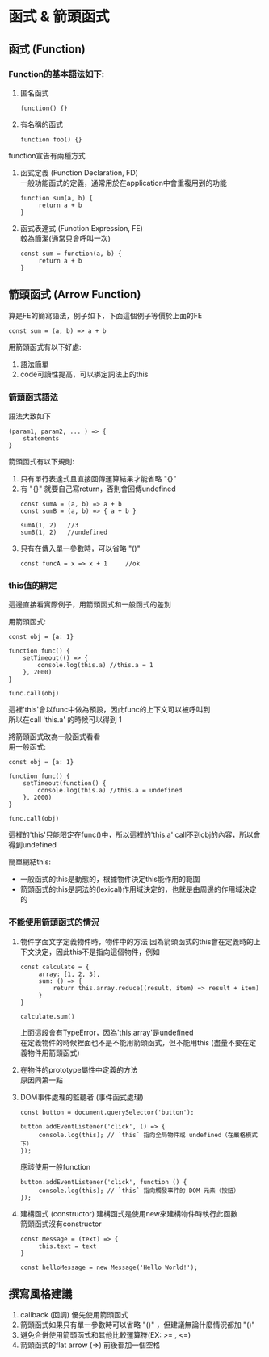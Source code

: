 # 函式 & 箭頭函式
## 函式 (Function)
### Function的基本語法如下:  
1. 匿名函式
   ```
   function() {}
   ```

2. 有名稱的函式
   ```
   function foo() {}
   ```

function宣告有兩種方式  
1. 函式定義 (Function Declaration, FD)  
   一般功能函式的定義，通常用於在application中會重複用到的功能
   ```
   function sum(a, b) {
        return a + b
   }
   ```
   
2. 函式表達式 (Function Expression, FE)  
   較為簡潔(通常只會呼叫一次)
   ```
   const sum = function(a, b) {
        return a + b
   }
   ```
## 箭頭函式 (Arrow Function)
算是FE的簡寫語法，例子如下，下面這個例子等價於上面的FE  
```
const sum = (a, b) => a + b
```

用箭頭函式有以下好處:  
1. 語法簡單  
2. code可讀性提高，可以綁定詞法上的this

### 箭頭函式語法
語法大致如下  
```
(param1, param2, ... ) => {
    statements
}
```

箭頭函式有以下規則:  
1. 只有單行表達式且直接回傳運算結果才能省略 "{}"   
2. 有 "{}" 就要自己寫return，否則會回傳undefined
   ```
   const sumA = (a, b) => a + b
   const sumB = (a, b) => { a + b }

   sumA(1, 2)   //3
   sumB(1, 2)   //undefined
   ```
3. 只有在傳入單一參數時，可以省略 "()"   
   ```
   const funcA = x => x + 1     //ok
   ```

### this值的綁定
這邊直接看實際例子，用箭頭函式和一般函式的差別  

用箭頭函式:  
```
const obj = {a: 1}

function func() {
    setTimeout(() => {
        console.log(this.a) //this.a = 1
    }, 2000)
}

func.call(obj)
```
這裡'this'會以func中做為預設，因此func的上下文可以被呼叫到   
所以在call 'this.a' 的時候可以得到 1

將箭頭函式改為一般函式看看  
用一般函式:  
```
const obj = {a: 1}

function func() {
    setTimeout(function() {
        console.log(this.a) //this.a = undefined
    }, 2000)
}

func.call(obj)
```
這裡的'this'只能限定在func()中，所以這裡的'this.a' call不到obj的內容，所以會得到undefined

簡單總結this:  
* 一般函式的this是動態的，根據物件決定this能作用的範圍   
* 箭頭函式的this是詞法的(lexical)作用域決定的，也就是由周邊的作用域決定的

### 不能使用箭頭函式的情況
1. 物件字面文字定義物件時，物件中的方法
   因為箭頭函式的this會在定義時的上下文決定，因此this不是指向這個物件，例如
   ```
   const calculate = {
        array: [1, 2, 3],
        sum: () => {
            return this.array.reduce((result, item) => result + item)
        }
   }

   calculate.sum()
   ```
   上面這段會有TypeError，因為'this.array'是undefined  
   在定義物件的時候裡面也不是不能用箭頭函式，但不能用this (盡量不要在定義物件用箭頭函式)   

2. 在物件的prototype屬性中定義的方法  
   原因同第一點

3. DOM事件處理的監聽者 (事件函式處理)   
   ```
   const button = document.querySelector('button');

   button.addEventListener('click', () => {
        console.log(this); // `this` 指向全局物件或 undefined（在嚴格模式下）
   });
   ```
   應該使用一般function
   ```
   button.addEventListener('click', function () {
        console.log(this); // `this` 指向觸發事件的 DOM 元素（按鈕）
   });
   ```

4. 建構函式 (constructor)
   建構函式是使用new來建構物件時執行此函數  
   箭頭函式沒有constructor  
   ```
   const Message = (text) => {
        this.text = text
   }

   const helloMessage = new Message('Hello World!');
   ```

## 撰寫風格建議
1. callback (回調) 優先使用箭頭函式   
2. 箭頭函式如果只有單一參數時可以省略 "()" ，但建議無論什麼情況都加 "()"   
3. 避免合併使用箭頭函式和其他比較運算符(EX: >= , <=)   
4. 箭頭函式的flat arrow (=>) 前後都加一個空格
